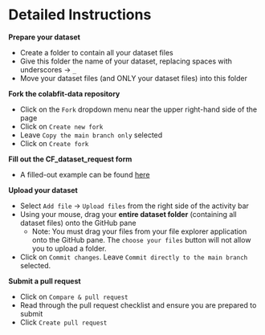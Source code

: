 # Detailed Instructions  
  
**Prepare your dataset**
  
* Create a folder to contain all your dataset files
* Give this folder the name of your dataset, replacing spaces with underscores &rarr; `_`
* Move your dataset files (and ONLY your dataset files) into this folder

**Fork the colabfit-data repository**
  
* Click on the `Fork` dropdown menu near the upper right-hand side of the page
* Click on `Create new fork`
* Leave `Copy the main branch only` selected
* Click on `Create fork`

**Fill out the CF_dataset_request form**
* A filled-out example can be found [here](https://github.com/gpwolfe/colabfit-data/blob/main/examples/example_dataset_request.md)
  
**Upload your dataset**
* Select `Add file` &rarr; `Upload files` from the right side of the activity bar
* Using your mouse, drag your **entire dataset folder** (containing all dataset files) onto the GitHub pane
  * Note: You must drag your files from your file explorer application onto the GitHub pane. The `choose your files` button will not allow you to upload a folder.
* Click on `Commit changes`. Leave `Commit directly to the main branch` selected.

**Submit a pull request**
* Click on `Compare & pull request`
* Read through the pull request checklist and ensure you are prepared to submit
* Click `Create pull request`
    

